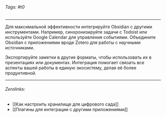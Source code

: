 ###### Tags:  #t0
___
Для максимальной эффективности интегрируйте Obsidian с другими инструментами. Например, синхронизируйте задачи с Todoist или используйте Google Calendar для управления событиями. Объедините Obsidian с приложениями вроде Zotero для работы с научными источниками.

Экспортируйте заметки в другие форматы, чтобы использовать их в презентациях или документах. Интеграция помогает связать все аспекты вашей работы в единую экосистему, делая её более продуктивной.
___
###### Zerolinks: 
- [[Как настроить хранилище для цифрового сада]]
- [[Плагины для интеграции с другими приложениями]]